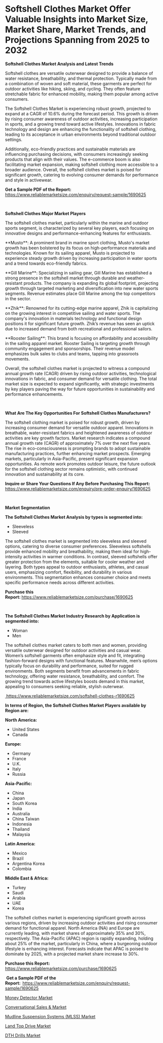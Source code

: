 <p><h1>Softshell Clothes Market Offer Valuable Insights into Market Size, Market Share, Market Trends, and Projections Spanning from 2025 to 2032</h1></p><p><strong>Softshell Clothes Market Analysis and Latest Trends</strong></p>
<p><p>Softshell clothes are versatile outerwear designed to provide a balance of water resistance, breathability, and thermal protection. Typically made from a combination of woven and soft material, these garments are perfect for outdoor activities like hiking, skiing, and cycling. They often feature stretchable fabric for enhanced mobility, making them popular among active consumers.</p><p>The Softshell Clothes Market is experiencing robust growth, projected to expand at a CAGR of 10.6% during the forecast period. This growth is driven by rising consumer awareness of outdoor activities, increasing participation in sports, and a growing trend toward active lifestyles. Innovations in fabric technology and design are enhancing the functionality of softshell clothing, leading to its acceptance in urban environments beyond traditional outdoor settings.</p><p>Additionally, eco-friendly practices and sustainable materials are influencing purchasing decisions, with consumers increasingly seeking products that align with their values. The e-commerce boom is also facilitating market expansion, making softshell clothing more accessible to a broader audience. Overall, the softshell clothes market is poised for significant growth, catering to evolving consumer demands for performance and style in activewear.</p></p>
<p><strong>Get a Sample PDF of the Report:&nbsp;</strong> <a href="https://www.reliablemarketsize.com/enquiry/request-sample/1690625?utm_campaign=1143&utm_medium=2&utm_source=Github&utm_content=ia&utm_term=26032025&utm_id=softshell-clothes">https://www.reliablemarketsize.com/enquiry/request-sample/1690625</a></p>
<p>&nbsp;</p>
<p><strong>Softshell Clothes Major Market Players</strong></p>
<p><p>The softshell clothes market, particularly within the marine and outdoor sports segment, is characterized by several key players, each focusing on innovative designs and performance-enhancing features for enthusiasts.</p><p>**Musto**: A prominent brand in marine sport clothing, Musto's market growth has been bolstered by its focus on high-performance materials and technologies. Known for its sailing apparel, Musto is projected to experience steady growth driven by increasing participation in water sports and a trend towards eco-friendly fabrics.</p><p>**Gill Marine**: Specializing in sailing gear, Gill Marine has established a strong presence in the softshell market through durable and weather-resistant products. The company is expanding its global footprint, projecting growth through targeted marketing and diversification into new water sports segments. Revenue estimates place Gill Marine among the top competitors in the sector.</p><p>**Zhik**: Renowned for its cutting-edge marine apparel, Zhik is capitalizing on the growing interest in competitive sailing and water sports. The company's innovation in materials technology and functional design positions it for significant future growth. Zhik’s revenue has seen an uptick due to increased demand from both recreational and professional sailors.</p><p>**Rooster Sailing**: This brand is focusing on affordability and accessibility in the sailing apparel market. Rooster Sailing is targeting growth through community engagement and sponsorships. Their revenue model emphasizes bulk sales to clubs and teams, tapping into grassroots movements.</p><p>Overall, the softshell clothes market is projected to witness a compound annual growth rate (CAGR) driven by rising outdoor activities, technological innovations in fabric, and consumer demand for versatile clothing. The total market size is expected to expand significantly, with strategic investments by key players paving the way for future opportunities in sustainability and performance enhancements.</p></p>
<p>&nbsp;</p>
<p><strong>What Are The Key Opportunities For Softshell Clothes Manufacturers?</strong></p>
<p><p>The softshell clothing market is poised for robust growth, driven by increasing consumer demand for versatile outdoor apparel. Innovations in breathable, water-resistant fabrics and heightened awareness of outdoor activities are key growth factors. Market research indicates a compound annual growth rate (CAGR) of approximately 7% over the next five years. The rise in eco-consciousness is prompting brands to adopt sustainable manufacturing practices, further enhancing market prospects. Emerging markets, particularly in Asia-Pacific, present significant expansion opportunities. As remote work promotes outdoor leisure, the future outlook for the softshell clothing sector remains optimistic, with continued innovation and sustainability at its core.</p></p>
<p><strong>Inquire or Share Your Questions If Any Before Purchasing This Report:</strong> <a href="https://www.reliablemarketsize.com/enquiry/pre-order-enquiry/1690625?utm_campaign=1143&utm_medium=2&utm_source=Github&utm_content=ia&utm_term=26032025&utm_id=softshell-clothes">https://www.reliablemarketsize.com/enquiry/pre-order-enquiry/1690625</a></p>
<p>&nbsp;</p>
<p><strong>Market Segmentation</strong></p>
<p><strong>The Softshell Clothes Market Analysis by types is segmented into:</strong></p>
<p><ul><li>Sleeveless</li><li>Sleeved</li></ul></p>
<p><p>The softshell clothes market is segmented into sleeveless and sleeved options, catering to diverse consumer preferences. Sleeveless softshells provide enhanced mobility and breathability, making them ideal for high-intensity activities in warmer conditions. In contrast, sleeved softshells offer greater protection from the elements, suitable for cooler weather and layering. Both types appeal to outdoor enthusiasts, athletes, and casual users, emphasizing comfort, flexibility, and durability in various environments. This segmentation enhances consumer choice and meets specific performance needs across different activities.</p></p>
<p><strong>Purchase this Report:&nbsp;</strong><a href="https://www.reliablemarketsize.com/purchase/1690625?utm_campaign=1143&utm_medium=2&utm_source=Github&utm_content=ia&utm_term=26032025&utm_id=softshell-clothes">https://www.reliablemarketsize.com/purchase/1690625</a></p>
<p>&nbsp;</p>
<p><strong>The Softshell Clothes Market Industry Research by Application is segmented into:</strong></p>
<p><ul><li>Woman</li><li>Men</li></ul></p>
<p><p>The softshell clothes market caters to both men and women, providing versatile outerwear designed for outdoor activities and casual wear. Women’s softshell garments often emphasize style and fit, integrating fashion-forward designs with functional features. Meanwhile, men’s options typically focus on durability and performance, suited for rugged environments. Both segments benefit from advancements in fabric technology, offering water resistance, breathability, and comfort. The growing trend towards active lifestyles boosts demand in this market, appealing to consumers seeking reliable, stylish outerwear.</p></p>
<p><a href="https://www.reliablemarketsize.com/softshell-clothes-r1690625?utm_campaign=1143&utm_medium=2&utm_source=Github&utm_content=ia&utm_term=26032025&utm_id=softshell-clothes">&nbsp;https://www.reliablemarketsize.com/softshell-clothes-r1690625</a></p>
<p><strong>In terms of Region, the Softshell Clothes Market Players available by Region are:</strong></p>
<p>
    <p> <strong> North America: </strong>
        <ul>
            <li>United States</li>
            <li>Canada</li>
        </ul>
        </p> 
    <p> <strong> Europe: </strong>
        <ul>
            <li>Germany</li>
            <li>France</li>
            <li>U.K.</li>
            <li>Italy</li>
            <li>Russia</li>
        </ul>
        </p> 
    <p> <strong> Asia-Pacific: </strong>
        <ul>
            <li>China</li>
            <li>Japan</li>
            <li>South Korea</li>
            <li>India</li>
            <li>Australia</li>
            <li>China Taiwan</li>
            <li>Indonesia</li>
            <li>Thailand</li>
            <li>Malaysia</li>
        </ul>
        </p> 
    <p> <strong> Latin America: </strong>
        <ul>
            <li>Mexico</li>
            <li>Brazil</li>
            <li>Argentina Korea</li>
            <li>Colombia</li>
        </ul>
        </p> 
    <p> <strong> Middle East & Africa: </strong>
        <ul>
            <li>Turkey</li>
            <li>Saudi</li>
            <li>Arabia</li>
            <li>UAE</li>
            <li>Korea</li>
        </ul>
    </p>
    </p>
<p><p>The softshell clothes market is experiencing significant growth across various regions, driven by increasing outdoor activities and rising consumer demand for functional apparel. North America (NA) and Europe are currently leading, with market shares of approximately 35% and 30%, respectively. The Asia-Pacific (APAC) region is rapidly expanding, holding about 25% of the market, particularly in China, where a burgeoning outdoor lifestyle is enhancing interest. Forecasts indicate that APAC is poised to dominate by 2025, with a projected market share increase to 30%.</p></p>
<p><strong>Purchase this Report: </strong><a href="https://www.reliablemarketsize.com/purchase/1690625?utm_campaign=1143&utm_medium=2&utm_source=Github&utm_content=ia&utm_term=26032025&utm_id=softshell-clothes">https://www.reliablemarketsize.com/purchase/1690625</a></p>
<p>&nbsp;<strong>Get a Sample PDF of the Report:&nbsp;&nbsp;</strong><a href="https://www.reliablemarketsize.com/enquiry/request-sample/1690625?utm_campaign=1143&utm_medium=2&utm_source=Github&utm_content=ia&utm_term=26032025&utm_id=softshell-clothes">https://www.reliablemarketsize.com/enquiry/request-sample/1690625</a></p>
<p><strong></strong></p>
<p><p><a href="https://github.com/efialiurca/Market-Research-Report-List-1/blob/main/money-detector-market.md?utm_campaign=1143&utm_medium=2&utm_source=Github&utm_content=ia&utm_term=26032025&utm_id=softshell-clothes">Money Detector Market</a></p><p><a href="https://github.com/stohllaackdw/Market-Research-Report-List-1/blob/main/conversational-sales-market.md?utm_campaign=1143&utm_medium=2&utm_source=Github&utm_content=ia&utm_term=26032025&utm_id=softshell-clothes">Conversational Sales & Market</a></p><p><a href="https://github.com/noppbebawy/Market-Research-Report-List-1/blob/main/mudline-suspension-systems-mlss-market.md?utm_campaign=1143&utm_medium=2&utm_source=Github&utm_content=ia&utm_term=26032025&utm_id=softshell-clothes">Mudline Suspension Systems (MLSS) Market</a></p><p><a href="https://github.com/motanafraxer/Market-Research-Report-List-1/blob/main/land-top-drive-market.md?utm_campaign=1143&utm_medium=2&utm_source=Github&utm_content=ia&utm_term=26032025&utm_id=softshell-clothes">Land Top Drive Market</a></p><p><a href="https://github.com/bramsklizas/Market-Research-Report-List-1/blob/main/dth-drills-market.md?utm_campaign=1143&utm_medium=2&utm_source=Github&utm_content=ia&utm_term=26032025&utm_id=softshell-clothes">DTH Drills Market</a></p></p>